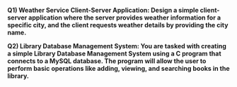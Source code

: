 **Q1) Weather Service Client-Server Application: Design a simple client-server application where the 
server provides weather information for a specific city, and the client requests weather details by 
providing the city name.**





**Q2) Library Database Management System: You are tasked with creating a simple Library Database 
Management System using a C program that connects to a MySQL database. The program will allow the 
user to perform basic operations like adding, viewing, and searching books in the library.**
